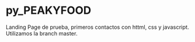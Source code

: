# py_PEAKYFOOD
Landing Page de prueba, primeros contactos con httml, css y javascript.
Utilizamos la branch master.
